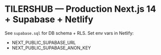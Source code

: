 # TILERSHUB — Production Next.js 14 + Supabase + Netlify

See `supabase.sql` for DB schema + RLS.
Set env vars in Netlify:
- NEXT_PUBLIC_SUPABASE_URL
- NEXT_PUBLIC_SUPABASE_ANON_KEY
